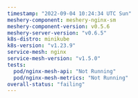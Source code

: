 ```yaml
---
timestamp: "2022-09-04 10:24:34 UTC Sun"
meshery-component: meshery-nginx-sm
meshery-component-version: v0.5.6
meshery-server-version: "v0.6.5"
k8s-distro: minikube
k8s-version: "v1.23.9"
service-mesh: nginx
service-mesh-version: "v1.5.0"
tests:
  pod/nginx-mesh-api: "Not Running"
  pod/nginx-mesh-metrics: "Not Running"
overall-status: "failing"
---
```

